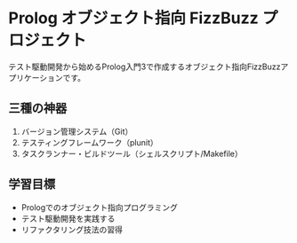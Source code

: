 # Prolog オブジェクト指向 FizzBuzz プロジェクト

テスト駆動開発から始めるProlog入門3で作成するオブジェクト指向FizzBuzzアプリケーションです。

## 三種の神器

1. バージョン管理システム（Git）
2. テスティングフレームワーク（plunit）  
3. タスクランナー・ビルドツール（シェルスクリプト/Makefile）

## 学習目標

- Prologでのオブジェクト指向プログラミング
- テスト駆動開発を実践する
- リファクタリング技法の習得
